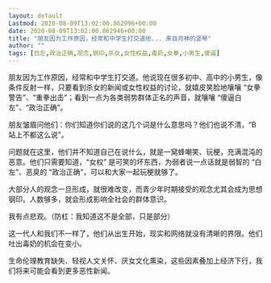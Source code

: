 ```yaml
---
layout: default
Lastmod: 2020-08-09T13:02:00.862996+00:00
date: 2020-08-09T13:02:00.862946+00:00
title: "朋友因为工作原因，经常和中学生打交道他... 来自月神的竖琴"
author: ""
tags: [白左,政治正确,观念,钢印,杀女,女性权益,毒奶,女拳,小男生,傻逼]
---
```


朋友因为工作原因，经常和中学生打交道。他说现在很多初中、高中的小男生，像条件反射一样，只要看到杀女的新闻或女性权益的讨论，就嬉皮笑脸地嚷嚷 “女拳警告”、“重拳出击”；看到一点为各类弱势群体正名的声音，就嚷嚷 “傻逼白左”、“政治正确”。

朋友皱眉问他们：你们知道你们说的这几个词是什么意思吗？他们也说不清，“B 站上不都这么说”。

问题就在这里，他们并不知道自己在说什么，就是一窝蜂嘲笑、玩梗，充满混沌的恶意。他们只需要知道，“女权” 是可笑的坏东西，为弱者说一点话就是弱智的 “白左”、恶臭的 “政治正确”，可以和大家一起玩梗就够了。

大部分人的观念一旦形成，就很难改变，而青少年时期接受的观念尤其会成为思想钢印。人数够多，就会形成影响全社会的群体意识。

我有点悲观。（防杠：我知道这不是全部，只是部分）

这一代人和我们不一样了，他们从出生开始，现实和网络就没有清晰的界限。他们吐出毒奶的机会在变小。

生命伦理教育缺失、轻视人文关怀、厌女文化熏染，这些因素叠加上经济下行，我们将来可能会看到更多恶性新闻。

